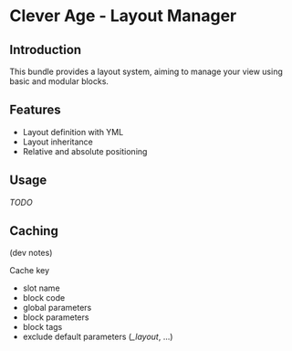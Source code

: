 Clever Age - Layout Manager
===========================

Introduction
------------

This bundle provides a layout system, aiming to manage your view using basic and modular blocks. 

Features
--------

- Layout definition with YML
- Layout inheritance
- Relative and absolute positioning


Usage
-----

*TODO*

Caching
-------

(dev notes)

Cache key
- slot name
- block code
- global parameters
- block parameters
- block tags
- exclude default parameters (*_layout*, ...)
